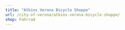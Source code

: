 ```yaml
---
title: "Atkins Verona Bicycle Shoppe"
url: /city-of-verona/atkins-verona-bicycle-shoppe/
shop: Fahrrad
---
```

